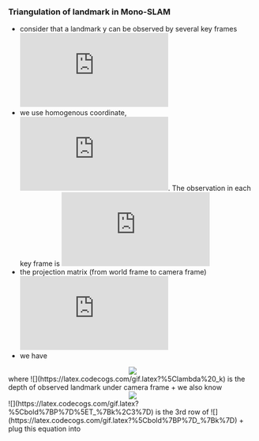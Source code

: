 ### Triangulation of landmark in Mono-SLAM

+ consider that a landmark y can be observed by several key frames ![](https://latex.codecogs.com/gif.latex?k%20%3D%201%2C...%2Cn)
+ we use homogenous coordinate, ![](https://latex.codecogs.com/gif.latex?%5Cbold%7By%7D%20%5Cin%20%5Cmathbb%7BR%7D%5E4). The observation in each key frame is ![](https://latex.codecogs.com/gif.latex?%5Cbold%7Bx%7D_k%20%3D%20%5Bu_k%2C%20v_k%2C%201%5D%5ET)
+ the projection matrix (from world frame to camera frame) ![](https://latex.codecogs.com/gif.latex?%5Cbold%7BP%7D_k%20%3D%20%5B%5Cbold%7BR%7D_k%2C%20%5Cbold%7Bt%7D_k%5D%20%5Cin%20%5Cmathbb%7BR%7D%5E%7B3%20%5Ctimes%204%7D)
+ we have
<div align=center><img src=https://github.com/lbw0502/Visual_Inertial_SLAM_Course/blob/master/exercise6_Triangulation/doc/tri1.png></div>
where ![](https://latex.codecogs.com/gif.latex?%5Clambda%20_k) is the depth of observed landmark under camera frame
+ we also know
<div align=center><img src=https://github.com/lbw0502/Visual_Inertial_SLAM_Course/blob/master/exercise6_Triangulation/doc/tri2.png></div>
![](https://latex.codecogs.com/gif.latex?%5Cbold%7BP%7D%5ET_%7Bk%2C3%7D) is the 3rd row of ![](https://latex.codecogs.com/gif.latex?%5Cbold%7BP%7D_%7Bk%7D)
+ plug this equation into 

